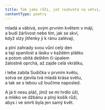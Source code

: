```yaml
---
title: Tak jako růži, jež rozkvétá na větvi,
contentType: poetry
---
```


<section>

mladá a vábivá, svým prvním květem v máji,  
a budí žárlivost nebe tím, jak se skví,  
když slzy jitřenky ji k ránu zalévají,

</section>

<section>

a plní zahrady svou vůní celý den  
a tají spanilost a lásku v každém plátku  
a potom ubitá deštěm či úpalem  
žalostně oprchá, až zajde celá vkrátku,

</section>

<section>

i tebe zabila Sudička v prvním květu,  
sotva se zjevila tvá mladá krása světu,  
a tak se s tebou už loučíme naposled.

</section>

<section>

A já ti nesu pláč, jímž se mi hrdlo úží,  
a mléko ve džbánu a plný košík růží,  
abys i ve smrti byla jen samý květ.

</section>
